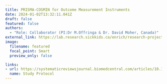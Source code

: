 ```yaml
---
title: PRISMA-COSMIN for Outcome Measurement Instruments
date: 2024-01-02T13:32:11.041Z
draft: false
featured: false
authors:
  - "Role: Collaborator (PI:Dr M.Offringa & Dr. David Moher, Canada)"
external_link: https://lab.research.sickkids.ca/enrich/research-projects/prisma-cosmin/
image:
  filename: featured
  focal_point: Smart
  preview_only: false

links:
- url: https://systematicreviewsjournal.biomedcentral.com/articles/10.1186/s13643-022-01994-5
  name: Study Protocol
---
```

